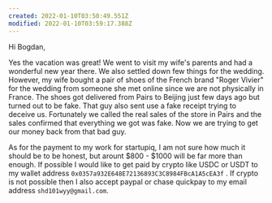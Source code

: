 ```yaml
---
created: 2022-01-10T03:50:49.551Z
modified: 2022-01-10T03:59:17.388Z
---
```

Hi Bogdan,

Yes the vacation was great! We went to visit my wife's parents and had a wonderful new year there. We also settled down few things for the wedding. However, my wife bought a pair of shoes of the French brand "Roger Vivier" for the wedding from someone she met online since we are not physically in France. The shoes got delivered from Pairs to Beijing just few days ago but turned out to be fake. That guy also sent use a fake receipt trying to deceive us. Fortunately we called the real sales of the store in Pairs and the sales confirmed that everything we got was fake. Now we are trying to get our money back from that bad guy.

As for the payment to my work for startupiq, I am not sure how much it should be to be honest, but arount \$800 - \$1000 will be far more than enough. If possible I would like to get paid by crypto like USDC or USDT to my wallet address `0x0357a932E648E72136893C3C8984FBcA1A5cEA3f` . If crypto is not possible then I also accept paypal or chase quickpay to my email address `shd101wyy@gmail.com`.  

